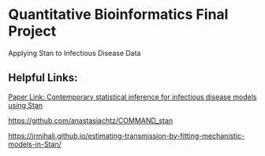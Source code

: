 # Quantitative Bioinformatics Final Project
Applying Stan to Infectious Disease Data

## Helpful Links: 
[Paper Link: Contemporary statistical inference for infectious disease models using Stan](https://www.sciencedirect.com/science/article/pii/S1755436519300325#fig0025)

https://github.com/anastasiachtz/COMMAND_stan

https://jrmihalj.github.io/estimating-transmission-by-fitting-mechanistic-models-in-Stan/
